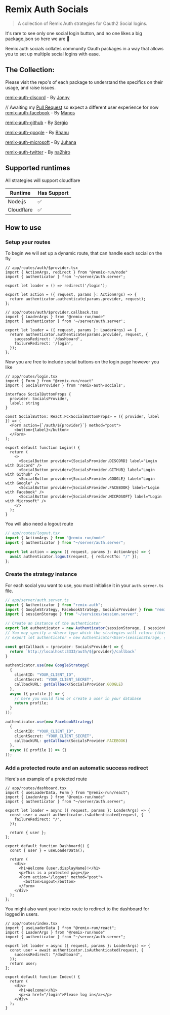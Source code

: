 # Remix Auth Socials

> A collection of Remix Auth strategies for Oauth2 Social logins.

It's rare to see only one social login button, and no one likes a big package.json so here we are 👀

Remix auth socials collates community Oauth packages in a way that allows you to set up multiple social logins with ease.

## The Collection:

Please visit the repo's of each package to understand the specifics on their usage, and raise issues.

[remix-auth-discord](https://github.com/JonnyBnator/remix-auth-discord) - By [Jonny](https://github.com/JonnyBnator)

// Awaiting my [Pull Request](https://github.com/manosim/remix-auth-facebook/pull/1) so expect a different user experience for now
[remix-auth-facebook](https://github.com/manosim/remix-auth-facebook) - By [Manos](https://github.com/manosim)

[remix-auth-github](https://github.com/sergiodxa/remix-auth-github) - By [Sergio](https://github.com/sergiodxa)

[remix-auth-google](https://github.com/pbteja1998/remix-auth-google) - By [Bhanu](https://github.com/pbteja1998)

[remix-auth-microsoft](https://github.com/juhanakristian/remix-auth-microsoft) - By [Juhana](https://github.com/juhanakristian)

[remix-auth-twitter](https://github.com/na2hiro/remix-auth-twitter) - By [na2hiro](https://github.com/na2hiro)

## Supported runtimes

All strategies will support cloudflare

| Runtime    | Has Support |
| ---------- | ----------- |
| Node.js    | ✅          |
| Cloudflare | ✅          |

## How to use


### Setup your routes

To begin we will set up a dynamic route, that can handle each social on the fly

```tsx
// app/routes/auth/$provider.tsx
import { ActionArgs, redirect } from "@remix-run/node"
import { authenticator } from '~/server/auth.server';

export let loader = () => redirect('/login');

export let action = ({ request, params }: ActionArgs) => {
  return authenticator.authenticate(params.provider, request);
};
```

```tsx
// app/routes/auth/$provider.callback.tsx
import { LoaderArgs } from "@remix-run/node"
import { authenticator } from '~/server/auth.server';

export let loader = ({ request, params }: LoaderArgs) => {
  return authenticator.authenticate(params.provider, request, {
    successRedirect: '/dashboard',
    failureRedirect: '/login',
  });
};
```

Now you are free to include social buttons on the login page however you like

```tsx
// app/routes/login.tsx
import { Form } from "@remix-run/react"
import { SocialsProvider } from 'remix-auth-socials';

interface SocialButtonProps {
  provider: SocialsProvider,
  label: string
}

const SocialButton: React.FC<SocialButtonProps> = ({ provider, label }) => (
  <Form action={`/auth/${provider}`} method="post">
    <button>{label}</button>
  </Form>
);

export default function Login() {
  return (
    <>
      <SocialButton provider={SocialsProvider.DISCORD} label="Login with Discord" />
      <SocialButton provider={SocialsProvider.GITHUB} label="Login with Github" />
      <SocialButton provider={SocialsProvider.GOOGLE} label="Login with Google" />
      <SocialButton provider={SocialsProvider.FACEBOOK} label="Login with Facebook" />
      <SocialButton provider={SocialsProvider.MICROSOFT} label="Login with Microsoft" />
    </>
  );
}
```

You will also need a logout route

```ts
// app/routes/logout.tsx
import { ActionArgs } from "@remix-run/node"
import { authenticator } from "~/server/auth.server";

export let action = async ({ request, params }: ActionArgs) => {
  await authenticator.logout(request, { redirectTo: "/" });
};
```

### Create the strategy instance
For each social you want to use, you must initialise it in your `auth.server.ts` file.

```ts
// app/server/auth.server.ts
import { Authenticator } from "remix-auth";
import { GoogleStrategy, FacebookStrategy, SocialsProvider } from "remix-auth-socials";
import { sessionStorage } from "~/services/session.server";

// Create an instance of the authenticator
export let authenticator = new Authenticator(sessionStorage, { sessionKey: '_session' });
// You may specify a <User> type which the strategies will return (this will be stored in the session)
// export let authenticator = new Authenticator<User>(sessionStorage, { sessionKey: '_session' });

const getCallback = (provider: SocialsProvider) => {
  return `http://localhost:3333/auth/${provider}/callback`
} 

authenticator.use(new GoogleStrategy(
  {
    clientID: "YOUR_CLIENT_ID",
    clientSecret: "YOUR_CLIENT_SECRET",
    callbackURL: getCallback(SocialsProvider.GOOGLE)
  },
  async ({ profile }) => {
    // here you would find or create a user in your database
    return profile;
  }
));

authenticator.use(new FacebookStrategy(
  {
    clientID: "YOUR_CLIENT_ID",
    clientSecret: "YOUR_CLIENT_SECRET",
    callbackURL: getCallback(SocialsProvider.FACEBOOK)
  },
  async ({ profile }) => {}
));
```

### Add a protected route and an automatic success redirect
Here's an example of a protected route

```tsx
// app/routes/dashboard.tsx
import { useLoaderData, Form } from "@remix-run/react";
import { LoaderArgs } from "@remix-run/node"
import { authenticator } from "~/server/auth.server";

export let loader = async ({ request, params }: LoaderArgs) => {
  const user = await authenticator.isAuthenticated(request, {
    failureRedirect: "/",
  });

  return { user };
};

export default function Dashboard() {
  const { user } = useLoaderData();

  return (
    <div>
      <h1>Welcome {user.displayName}!</h1>
      <p>This is a protected page</p>
      <Form action="/logout" method="post">
        <button>Logout</button>
      </Form>
    </div>
  );
};
```

You might also want your index route to redirect to the dashboard for logged in users.

```tsx
// app/routes/index.tsx
import { useLoaderData } from "@remix-run/react";
import { LoaderArgs } from "@remix-run/node"
import { authenticator } from "~/server/auth.server";

export let loader = async ({ request, params }: LoaderArgs) => {
  const user = await authenticator.isAuthenticated(request, {
    successRedirect: "/dashboard",
  });
  return user;
};

export default function Index() {
  return (
    <div>
      <h1>Welcome!</h1>
      <p><a href="/login">Please log in</a></p>
    </div>
  );
}
```
